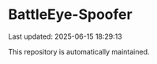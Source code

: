 # BattleEye-Spoofer

Last updated: 2025-06-15 18:29:13

This repository is automatically maintained.
